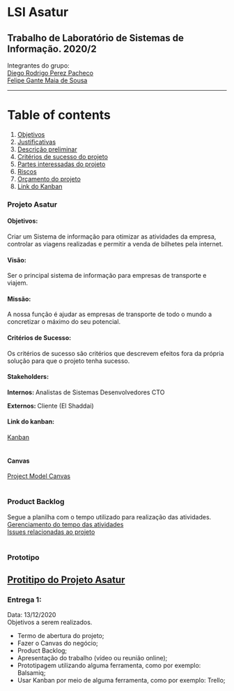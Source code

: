 # LSI Asatur
Trabalho de Laboratório de Sistemas de Informação. 2020/2
---
Integrantes do grupo:<br>
[Diego Rodrigo Perez Pacheco](https://www.linkedin.com/in/diego-rodrigo-perez-pacheco-758760101/)<br>
[Felipe Gante Maia de Sousa](https://www.linkedin.com/in/felipe-gante-maia-de-sousa-bb5485190/)

---

# Table of contents
1. [Objetivos](#objetivos)
2. [Justificativas](#justificativas)
3. [Descrição preliminar](#preliminar)
4. [Critérios de sucesso do projeto](#sucesso)
5. [Partes interessadas do projeto](#interessandos)
6. [Riscos](#riscos)
7. [Orçamento do projeto](#orcamento)
8. [Link do Kanban](#kanban)


### Projeto Asatur

#### <b>Objetivos</b>: <a name="objetivos"></a>
Criar um Sistema de informação para otimizar as atividades da empresa, controlar as viagens realizadas e permitir a venda de bilhetes pela internet.

#### <b>Visão</b>:
Ser o principal sistema de informação para empresas de transporte e viajem.

#### <b>Missão</b>:
A nossa função é ajudar as empresas de transporte de todo o mundo a concretizar o máximo do seu potencial.

#### <b>Critérios de Sucesso</b>:
Os critérios de sucesso são critérios que descrevem efeitos fora da própria solução para que o projeto tenha sucesso.

#### <b>Stakeholders</b>:
<b> Internos: </b>
Analistas de Sistemas
Desenvolvedores
CTO

<b>Externos: </b>
Cliente (El Shaddai)

#### <b>Link do kanban</b>: <a name="kanban"></a>
[Kanban](https://github.com/Diegorpp/SLI_Project/projects/1)
<br><br>

#### Canvas
[Project Model Canvas](https://docs.google.com/drawings/d/19tcHYSeKz3_GcH33DzzTEcRx1yo6b_2mGUglC-0_GeY/edit?usp=sharing)
<br><br>

### Product Backlog
Segue a planilha com o tempo utilizado para realização das atividades. <br>
[Gerenciamento do tempo das atividades](https://docs.google.com/spreadsheets/d/1S-XMt6AnhDgEYh_sVSNM7tQE1HcXYvMCAWFBtgd8L8o/edit?usp=sharing) <br>
[Issues relacionadas ao projeto](https://github.com/Diegorpp/SLI_Project/issues)
<br><br>

### Prototipo
[Protitipo do Projeto Asatur]()
---
### Entrega 1:
Data: 13/12/2020 <br>
Objetivos a serem realizados.

* Termo de abertura do projeto;
* Fazer o Canvas do negócio;
* Product Backlog;
* Apresentação do trabalho (vídeo ou reunião online);
* Prototipagem utilizando alguma ferramenta, como por exemplo: Balsamiq;
* Usar Kanban por meio de alguma ferramenta, como por exemplo: Trello;
